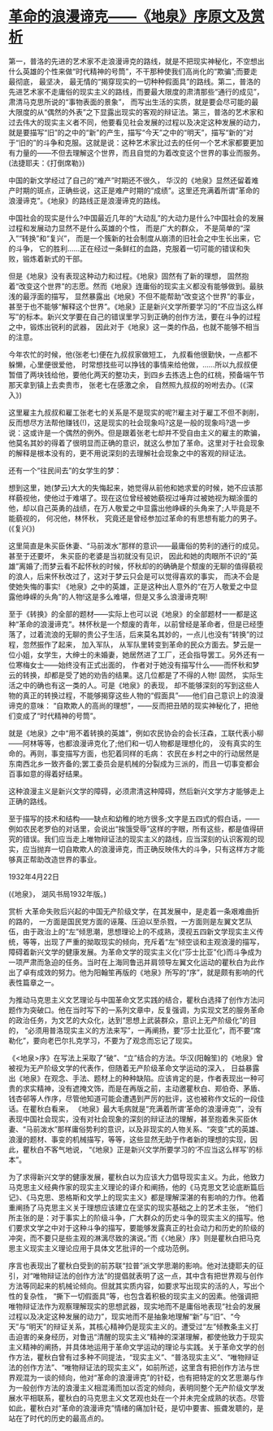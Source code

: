 # [革命的浪漫谛克——《地泉》序原文及赏析](https://www.vrrw.net/wx/14266.html)

第一，普洛的先进的艺术家不走浪漫谛克的路线，就是不把现实神秘化，不空想出什么英雄的个性来做“时代精神的号筒”，不干那种使我们高尚化的“欺骗”;而要走最彻底， 最坚决， 最无情的“揭穿现实的一切种种假面具”的路线。第二，普洛的先进艺术家不走庸俗的现实主义的路线，而要最大限度的肃清那些“通行的成见”，肃清马克思所说的“事物表面的景象”， 而写出生活的实质，就是要会尽可能的最大限度的从“偶然的外表”之下显露出现实的客观的辩证法。第三，普洛的艺术家和过去伟大的现实主义者不同，他要看见社会发展的过程以及决定这种发展的动力，就是要描写“旧”的之中的“新”的产生，描写“今天”之中的“明天”，描写“新的”对于“旧的”的斗争和克服。这就是说：这种艺术家比过去的任何一个艺术家都要更加有力量的——不但去理解这个世界，而且自觉的为着改变这个世界的事业而服务。(法捷耶夫：《打倒席勒》)

中国的新文学经过了自己的“难产”时期还不很久， 华汉的《地泉》显然还留着难产时期的斑点，正确些说，这正是难产时期的“成绩”。这里还充满着所谓“革命的浪漫谛克”。《地泉》的路线正是浪漫谛克的路线。

中国社会的现实是什么?中国最近几年的“大动乱”的大动力是什么?中国社会的发展过程和发展动力显然不是什么英雄的个性， 而是广大的群众， 不是简单的“深入”“转换”和“复兴”， 而是一个簇新的社会制度从崩溃的旧社会之中生长出来，它的斗争， 它的胜利……正在经过一条鲜红的血路，克服着一切可能的错误和失败，锻炼着新式的干部。

但是《地泉》没有表现这种动力和过程。《地泉》固然有了新的理想， 固然抱着“改变这个世界”的志愿。然而《地泉》连庸俗的现实主义都没有能够做到。最肤浅的最浮面的描写， 显然暴露出《地泉》不但不能帮助“改变这个世界”的事业，甚至于也不能够“解释这个世界”。《地泉》正是新兴文学所要学习的“不应当这么样写”的标本。新兴文学要在自己的错误里学习到正确的创作方法，要在斗争的过程之中，锻炼出锐利的武器， 因此对于《地泉》这一类的作品，也就不能够不相当的注意。

今年农忙的时候，他(张老七)便在九叔叔家做短工， 九叔看他很勤快，一点都不躲懒，心里便很爱他， 时常想找些可以挣钱的事情来给他做，……所以九叔叔便暂借了两块钱给他，要他化两天的整功夫，到四乡去拣选上色的红桃，预备端午节那天拿到镇上去卖贵市， 张老七在感激之余， 自然照九叔叔的吩咐去办。(《深入》)

这里雇主九叔叔和雇工张老七的关系是不是现实的呢?!雇主对于雇工不但不剥削，反而想尽方法帮他赚钱(!)，这是现实的社会现象吗?这是一般的现象吗?退一步说：这或许是一个偶然的例外。但是跟着张老七却并不受自由主义的雇主的欺骗，他莫名其妙的得着了很明显而正确的意识，就这么参加了革命。这里对于社会现象的解释是根本没有的，更不用说深刻的去理解社会现象之中的客观的辩证法。

还有一个“往民间去”的女学生的梦：

想到这里，她(梦云)大大的失悔起来，她觉得从前他和她求爱的时候，她不应该那样藐视他，使他过于难堪了。现在这位曾经被她藐视过唾弃过被她视为糊涂蛋的他，却以自己英勇的战绩，在万人敬爱之中显露出他峥嵘的头角来了;人毕竟是不能藐视的， 何况他，林怀秋， 究竟还是曾经参加过革命的有思想有能力的男子。(《复兴》)

这里简直是朱买臣休妻、“马前泼水”那样的意识——最庸俗的势利的通行的成见。甚至于还要坏， 朱买臣的老婆是当初就没有见识， 因此和她的肉眼所不识的“英雄”离婚了;而梦云看不起怀秋的时候，怀秋却的的确确是个颓废的无聊的值得藐视的浪人，后来怀秋改过了，这对于梦云只会是可以觉得喜欢的事实， 而决不会是使她失悔的事实! 《地泉》之中的英雄，正是这种出人意外的“在万人敬爱之中显露他峥嵘的头角”的人物!这是多么难堪，但是又多么浪漫谛克啊!

至于《转换》的全部的题材——实际上也可以说《地泉》的全部题材一一都是这种“革命的浪漫谛克”。林怀秋是一个颓废的青年，以前曾经是革命者，但是已经堕落了，过着流浪的无聊的贵公子生活，后来莫名其妙的，一点儿也没有“转换”的过程，忽然振作了起来， 加入军队， 从军队里转变到革命的民众方面去。梦云是一位小姐，女学生，大绅士的未婚妻，她居然进了工厂，还会指导罢工。另外还有一位寒梅女士——始终没有正式出面的， 作者对于她没有描写什么——而怀秋和梦云的转换，却都是受了她的劝告的结果。这几位都是了不得的人物! 固然， 实际生活之中的确也有这一类的人。可是《地泉》的表现， 却不能够深刻的写到这些人物的真正的转换过程，不能够揭穿这些人物的“假面具”——他们自己意识上的浪漫谛克的意味： “自欺欺人的高尚的理想”，——反而把丑陋的现实神秘化了，把他们变成了“时代精神的号筒”。

就是《地泉》之中“用不着转换的英雄”，例如农民协会的会长汪森，工联代表小柳——阿林等等，也都浪漫谛克化了;他们和一切人物都是理想化的， 没有真实的生命的。再则，事变描写方面，也犯着同样的毛病： 农民在乡村之中的行动居然是东南西北乡一致齐备的;罢工委员会是机械的分裂成为三派的，而且一切事变都会百事如意的得着好结果。

这种浪漫主义是新兴文学的障碍，必须肃清这种障碍，然后新兴文学方才能够走上正确的路线。

至于描写的技术和结构——缺点和幼稚的地方很多;文字是五四式的假白话，——例如农民老罗伯的对话里，会说出“挨饿受辱”这样的字眼，所有这些，都是值得研究的错误。我们应当走上唯物辩证法的现实主义的路线，应当深刻的认识客观的现实，应当抛弃一切自欺欺人的浪漫谛克，而正确反映伟大的斗争，只有这样方才能够真正帮助改造世界的事业。

1932年4月22日

(《地泉》， 湖风书局1932年版。)



赏析 大革命失败后兴起的中国无产阶级文学，在其发展中，是走着一条艰难曲折的路的， 一方面是国民党方面的诬蔑、压迫以至杀戮，一方面则是左翼文艺队伍，由于政治上的“左”倾思潮，思想理论上的不成熟，漠视五四新文学现实主义传统，等等，出现了严重的拗取现实的倾向，充斥着“左”倾空谈和主观浪漫的描写，障碍着新兴文学的健康发展。为革命文学的现实主义化(“莎士比亚”化)而斗争成为一项严肃而急迫的任务。当时在上海同鲁迅并肩领导左翼文化运动的瞿秋白为此作出了卓有成效的努力。他为阳翰笙再版的《地泉》所写的“序”，就是颇有影响的代表性篇章之一。

为推动马克思主义文艺理论与中国革命文艺实践的结合，瞿秋白选择了创作方法问题作为突破口。他在当时写下的一系列文章中，反复强调，为实现文艺的服务革命的政治任务，为文艺的大众化，达到“思想上武装群众，意识上无产阶级化”的目的， “必须用普洛现实主义的方法来写”，一再阐扬，要“莎士比亚化”，而不要“席勒化”，要向老巴尔扎克学习，不要为了观念而忘记了现实。

《<地泉>序》在写法上采取了“破”、“立”结合的方法。华汉(阳翰笙)的《地泉》曾被视为无产阶级文学的代表作，但随着无产阶级革命文学运动的深入， 日益暴露出《地泉》在观念、手法、题材上的种种缺陷。应该肯定的是，作者表现出一种可贵的求实精神，没有遮掩文饰，而是在再版之前，主动邀瞿秋白、郑伯奇、茅盾、钱杏邨等人作序，尽管他知道可能会遭遇到严厉的批评，这也被称作文坛的一段佳话。在瞿秋白看来， 《地泉》最大毛病就是“充满着所谓‘革命的浪漫谛克’”，没有表现中国社会现实，没有对社会现象的深刻的辩证法的理解，甚至抱着朱买臣休妻、“马前泼水”那样庸俗势利的意识，以及非现实的人物关系、“突变”式的英雄、浪漫的题材、事变的机械描写，等等，这些显然无助于作者新的理想的实现，因此，瞿秋白不客气地说， “《地泉》正是新兴文学所要学习的‘不应当这么样写’的标本”。

为了求得新兴文学的健康发展，瞿秋白以为应该大力倡导现实主义。为此，他致力马克思主义经典作家的现实主义理论的译介和阐扬，他的《马克思文艺论底断篇后记》、《马克思、恩格斯和文学上的现实主义》都是理解深湛的有影响的力作。他着重阐扬了马克思主义关于理想应该建立在坚实的现实基础之上的艺术主张， “他们所主张的是：对于事实上的阶级斗争，广大群众的历史斗争的现实主义的描写。他们要求文学之中对于这种斗争的描写，要能够发露真正的社会动力和历史的阶级的冲突，而不要只是些主观的淋漓尽致的演说。”而《〈地泉〉序》则是瞿秋白把马克思主义现实主义理论应用于具体文艺批评的一个成功范例。

序言也表现出了瞿秋白受到的前苏联“拉普”派文学思潮的影响。他对法捷耶夫的征引，对“唯物辩证法的创作方法”的提倡就表明了这一点，其中含有把世界观与创作方法等同起来的机械论倾向。但就其实质内容，如要求写出现实的活的人，写出个性的复杂性， “撕下一切假面具”等，也包含着积极的现实主义的因素。他强调把唯物辩证法作为观察理解现实的思想武器，现实地而不是庸俗地表现“社会的发展过程以及决定这种发展的动力”，现实地而不是抽象地理解“新”与“旧”、“今天”与“明天”的辩证关系，其核心精神仍是现实主义的。遭受过“左”倾教条主义打击迫害的亲身经历，对鲁迅“清醒的现实主义”精神的深湛理解，都使他致力于现实主义精神的阐扬，并具体地运用于革命文学运动的理论与实践。关于革命文学的创作方法，瞿秋白曾有过多种不同提法，“现实主义”、“普洛现实主义”、“唯物辩证法的创作方法”、“唯物辩证法的现实主义”，如前所述，这里含有把创作方法与世界观混为一谈的倾向，他对“革命的浪漫谛克”的针砭，也有把特定的文艺思潮与作为一般创作方法的浪漫主义相混淆而加以否定的倾向，表明同整个无产阶级文学发展水平相联系，瞿秋白的马克思主义文艺观也处在一个并未完全成熟的状态。尽管如此，瞿秋白对“革命的浪漫谛克”情绪的痛加针砭，是切中要害、振聋发聩的，是站在了时代的历史的最高点的。

